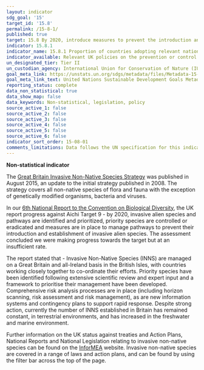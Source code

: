 ```yaml
---
layout: indicator
sdg_goal: '15'
target_id: '15.8'
permalink: /15-8-1/
published: true
target: 15.8 By 2020, introduce measures to prevent the introduction and significantly reduce the impact of invasive alien species on land and water ecosystems and control or eradicate the priority species
indicator: 15.8.1
indicator_name: 15.8.1 Proportion of countries adopting relevant national legislation and adequately resourcing the prevention or control of invasive alien species
indicator_available: Relevant UK policies on the prevention or control of invasive alien species
un_designated_tier: Tier II
un_custodian_agency: International Union for Conservation of Nature (IUCN)
goal_meta_link: https://unstats.un.org/sdgs/metadata/files/Metadata-15-08-01.pdf 
goal_meta_link_text: United Nations Sustainable Development Goals Metadata (PDF 4.0 MB)
reporting_status: complete
data_non_statistical: true
data_show_map: false
data_keywords: Non-statistical, legislation, policy
source_active_1: false
source_active_2: false
source_active_3: false
source_active_4: false
source_active_5: false
source_active_6: false
indicator_sort_order: 15-08-01
comments_limitations: Data follows the UN specification for this indicator. This indicator has been identified in collaboration with topic experts.
---
```

**Non-statistical indicator**

The [Great Britain Invasive Non-Native Species Strategy](https://assets.publishing.service.gov.uk/government/uploads/system/uploads/attachment_data/file/455526/gb-non-native-species-strategy-pb14324.pdf) was published in August 2015, an update to the initial strategy published in 2008. The strategy covers all non-native species of flora and fauna with the exception of genetically modified organisms, bacteria and viruses.

In our [6th National Report to the Convention on Biological Diversity](http://data.jncc.gov.uk/data/527ff89f-5f6b-4e06-bde6-b823e0ddcb9a/UK-CBD-6NR-v2-web.pdf), the UK report progress against Aichi Target 9 - by 2020, invasive alien species and pathways are identified and prioritized, priority species are controlled or eradicated and measures are in place to manage pathways to prevent their introduction and establishment of invasive alien species. The assessment concluded we were making progress towards the target but at an insufficient rate.

The report stated that - Invasive Non-Native Species (INNS) are managed on a Great Britain and all-Ireland basis in the British Isles, with countries working closely together to co-ordinate their efforts. Priority species have been identified following extensive scientific review and expert input and a framework to prioritise their management have been developed. Comprehensive risk analysis processes are in place (including horizon scanning, risk assessment and risk management), as are new information systems and contingency plans to support rapid response. Despite strong action, currently the number of INNS established in Britain has remained constant, in terrestrial environments, and has increased in the freshwater and marine environment.  

Further information on the UK status against treaties and Action Plans, National Reports and National Legislation relating to invasive non-native species can be found on the [InforMEA](https://www.informea.org/en/countries/GB/parties) website. Invasive non-native species are covered in a range of laws and action plans, and can be found by using the filter bar across the top of the page. 
<br><br>